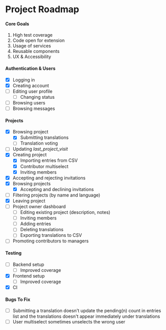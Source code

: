 # Project Roadmap

#### Core Goals

1. High test coverage
2. Code open for extension
3. Usage of services
4. Reusable components
5. UX & Accessibility

#### Authentication & Users

- [x] Logging in
- [x] Creating account
- [ ] Editing user profile
  - [ ] Changing status
- [ ] Browsing users
- [ ] Browsing messages

#### Projects

- [x] Browsing project
  - [x] Submitting translations
  - [ ] Translation voting
- [ ] Updating _last_project_visit_
- [x] Creating project
  - [x] Importing entries from CSV
  - [x] Contributor multiselect
  - [x] Inviting members
- [x] Accepting and rejecting invitations
- [x] Browsing projects
  - [x] Accepting and declining invitations
- [ ] Filtering projects (by name and language)
- [x] Leaving project
- [ ] Project owner dashboard
  - [ ] Editing existing project (description, notes)
  - [ ] Inviting members
  - [ ] Adding entries
  - [ ] Deleting translations
  - [ ] Exporting translations to CSV
- [ ] Promoting contributors to managers

#### Testing

- [ ] Backend setup
  - [ ] Improved coverage
- [x] Frontend setup
  - [ ] Improved coverage
- [x] CI

#### Bugs To Fix

- [ ] Submitting a translation doesn't update the pending(n) count in entries list and the translations doesn't appear immediately under translations
- [ ] User multiselect sometimes unselects the wrong user
